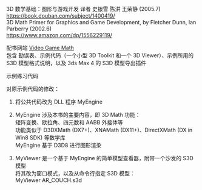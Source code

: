 3D 数学基础：图形与游戏开发 译者 史银雪 陈洪 王荣静 (2005.7)  
<https://book.douban.com/subject/1400419/>  
3D Math Primer for Graphics and Game Development, by Fletcher Dunn, Ian Parberry (2002.6)  
<https://www.amazon.com/dp/1556229119/>

配书网站 [Video Game Math](http://gamemath.com/)  
包含 勘误表、示例代码（一个小型 3D Toolkit 和一个 3D Viewer）、示例所用的 S3D 模型格式说明，以及 3ds Max 4 的 S3D 模型导出插件

示例练习代码

对原示例代码的修改：

1. 将公共代码改为 DLL 程序 MyEngine

2. MyEngine 涉及本书的主要内容，即 3D Math 功能：  
   矩阵变换、欧拉角、四元数和 AABB 外接体等  
   功能类似于 D3DXMath (DX7+)、XNAMath (DX11+)、DirectXMath (DX in Win8 SDK) 等数学库  
   MyEngine 基于 D3D8 进行图形渲染

3. MyViewer 是一个基于 MyEngine 的简单模型查看器，附带一个沙发的 S3D 模型  
   将其改为窗口模式，以及从命令行指定 S3D 模型：  
   MyViewer AR_COUCH.s3d
